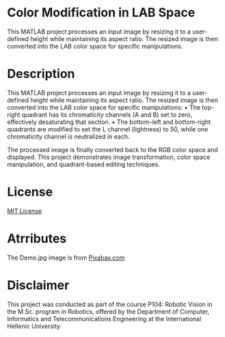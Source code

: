 # Color Modification in LAB Space

This MATLAB project processes an input image by resizing it to a user-defined height while maintaining its aspect ratio. The resized image is then converted into the LAB color space for specific manipulations.

# Description

This MATLAB project processes an input image by resizing it to a user-defined height while maintaining its aspect ratio. The resized image is then converted into the LAB color space for specific manipulations:
	•	The top-right quadrant has its chromaticity channels (A and B) set to zero, effectively desaturating that section.
	•	The bottom-left and bottom-right quadrants are modified to set the L channel (lightness) to 50, while one chromaticity channel is neutralized in each.

The processed image is finally converted back to the RGB color space and displayed. This project demonstrates image transformation, color space manipulation, and quadrant-based editing techniques.

# License

[MIT License](./LICENSE)

# Atrributes
The Demo.jpg image is from [Pixabay.com](https://pixabay.com/photos/animal-bear-mammal-species-fauna-9156395/)

# Disclaimer

This project was conducted as part of the course Ρ104: Robotic Vision in the M.Sc. program in Robotics, offered by the
Department of Computer, Informatics and Telecommunications Engineering at the International Hellenic University.